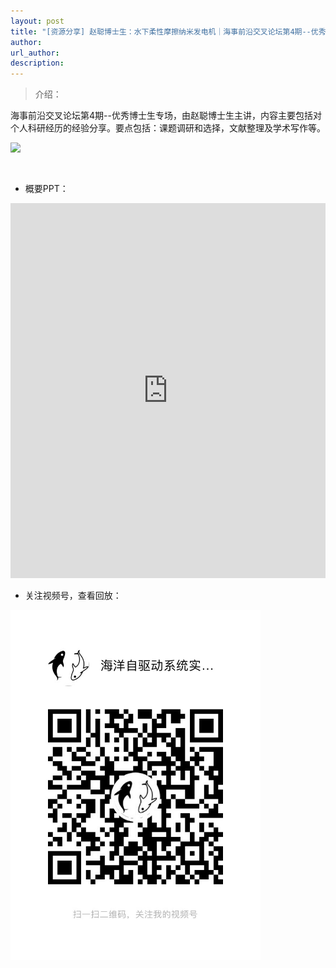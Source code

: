 ```yaml
---
layout: post
title: "[资源分享] 赵聪博士生：水下柔性摩擦纳米发电机｜海事前沿交叉论坛第4期--优秀博士生专场"
author: 
url_author: 
description: 
---
```


> 介绍：

海事前沿交叉论坛第4期--优秀博士生专场，由赵聪博士生主讲，内容主要包括对个人科研经历的经验分享。要点包括：课题调研和选择，文献整理及学术写作等。

<img src="https://cdn.jsdelivr.net/gh/MSPSLab/lab_images/blogs/sl_4.png" style="margin: 0 auto;width: 400px;margin-bottom: 30px;">


- 概要PPT：

<iframe width="100%" height="600" style="border:1;" allowfullscreen="" loading="lazy" src="https://cdn.jsdelivr.net/gh/MSPSLab/lab_docs/pdfs/sl_4.pdf" frameborder="no" framespacing="0" allowfullscreen="true"> </iframe>

- 关注视频号，查看回放：

<img src="/videos/archive/code.png" style="margin: 0 auto;width: 400px;margin-bottom: 30px;">
